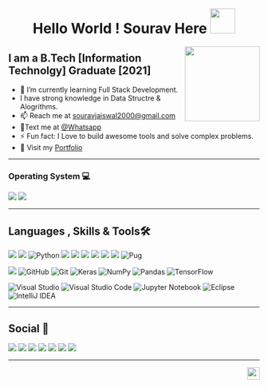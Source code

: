 <h1 align="center"> Hello World ! Sourav Here <img src="https://emojis.slackmojis.com/emojis/images/1531849430/4246/blob-sunglasses.gif?1531849430" width="50px"></h1>
<img align="right" height="150px" src="https://c.tenor.com/HO7EBVsu04oAAAAi/pikachu-pokemon.gif" />

## I am a B.Tech [Information Technolgy] Graduate [2021]
- 🌱 I’m currently learning Full Stack Development. 
-  I have strong knowledge in Data Structre & Alogrithms.
- 📫 Reach me at [souravjaiswal2000@gmail.com](mailto:souravjaiswal2000@gmail.com)
- 💬Text me at [@Whatsapp](https://wa.me/+918017474045)
- ⚡ Fun fact: I Love to build awesome tools and solve complex problems.
- 🔎 Visit my [Portfolio](https://souravjai.github.io/resume/)

***
### Operating System 💻
<img src="https://img.shields.io/badge/Windows-0078D6?style=for-the-badge&logo=windows&logoColor=white"> <img src="https://img.shields.io/badge/Ubuntu-E95420?style=for-the-badge&logo=ubuntu&logoColor=white">
***
## Languages , Skills & Tools🛠
 <img src="https://img.shields.io/badge/C%2B%2B-00599C?style=for-the-badge&logo=c%2B%2B&logoColor=white"> <img src="https://img.shields.io/badge/Java-ED8B00?style=for-the-badge&logo=java&logoColor=white"> ![Python](https://img.shields.io/badge/python-3670A0?style=for-the-badge&logo=python&logoColor=ffdd54)
<img src="https://img.shields.io/badge/HTML-239120?style=for-the-badge&logo=html5&logoColor=white"> <img src="https://img.shields.io/badge/CSS-239120?&style=for-the-badge&logo=css3&logoColor=white"> <img src="https://img.shields.io/badge/JavaScript-F7DF1E?style=for-the-badge&logo=javascript&logoColor=black">
<img src="https://img.shields.io/badge/Node.js-43853D?style=for-the-badge&logo=node.js&logoColor=white">  <img src="https://img.shields.io/badge/Express.js-404D59?style=for-the-badge"> <img src="https://img.shields.io/badge/MySQL-00000F?style=for-the-badge&logo=mysql&logoColor=white"> ![Pug](https://img.shields.io/badge/Pug-FFF?style=for-the-badge&logo=pug&logoColor=A86454)

<img src="https://img.shields.io/badge/Heroku-430098?style=for-the-badge&logo=heroku&logoColor=white"> ![GitHub](https://img.shields.io/badge/github-%23121011.svg?style=for-the-badge&logo=github&logoColor=white) ![Git](https://img.shields.io/badge/git-%23F05033.svg?style=for-the-badge&logo=git&logoColor=white)
![Keras](https://img.shields.io/badge/Keras-%23D00000.svg?style=for-the-badge&logo=Keras&logoColor=white) ![NumPy](https://img.shields.io/badge/numpy-%23013243.svg?style=for-the-badge&logo=numpy&logoColor=white) ![Pandas](https://img.shields.io/badge/pandas-%23150458.svg?style=for-the-badge&logo=pandas&logoColor=white) ![TensorFlow](https://img.shields.io/badge/TensorFlow-%23FF6F00.svg?style=for-the-badge&logo=TensorFlow&logoColor=white)

![Visual Studio](https://img.shields.io/badge/Visual%20Studio-5C2D91.svg?style=for-the-badge&logo=visual-studio&logoColor=white) 	![Visual Studio Code](https://img.shields.io/badge/Visual%20Studio%20Code-0078d7.svg?style=for-the-badge&logo=visual-studio-code&logoColor=white) ![Jupyter Notebook](https://img.shields.io/badge/jupyter-%23FA0F00.svg?style=for-the-badge&logo=jupyter&logoColor=white) ![Eclipse](https://img.shields.io/badge/Eclipse-FE7A16.svg?style=for-the-badge&logo=Eclipse&logoColor=white) ![IntelliJ IDEA](https://img.shields.io/badge/IntelliJIDEA-000000.svg?style=for-the-badge&logo=intellij-idea&logoColor=white)
***
## Social 🍎
<a href="mailto:souravjaiswal2000@gmail.com"><img src="https://img.shields.io/badge/Gmail-D14836?style=for-the-badge&logo=gmail&logoColor=white"/></a>
<a href="https://www.instagram.com/jaiswal_sourav_/"><img src="https://img.shields.io/badge/<handle>-%23E4405F.svg?style=for-the-badge&logo=Instagram&logoColor=white"/></a>
<a href="https://www.facebook.com/profile.php?id=100004102851464"><img src="https://img.shields.io/badge/Facebook-%231877F2.svg?style=for-the-badge&logo=Facebook&logoColor=white"/></a>
<a href="https://www.linkedin.com/in/sourav-jaiswal-aa7570194/"><img src="https://img.shields.io/badge/linkedin-%230077B5.svg?style=for-the-badge&logo=linkedin&logoColor=white"/></a>
<a href="https://www.codechef.com/users/sourav_jai"><img src="https://img.shields.io/badge/CodeChef-%23964B00.svg?style=for-the-badge&logo=CodeChef&logoColor=white"/></a> <a href="https://codeforces.com/profile/Souravjaiswal2000"><img src="https://img.shields.io/badge/Codeforces-445f9d?style=for-the-badge&logo=Codeforces&logoColor=white"/></a> <a href="https://leetcode.com/souravjaiswal2000/"><img src="https://img.shields.io/badge/LeetCode-000000?style=for-the-badge&logo=LeetCode&logoColor=#d16c06"/></a>

***
<img height="25px" align="right" src="https://profile-counter.glitch.me/souravjai/count.svg">

	
<!--
**souravjai/souravjai** is a ✨ _special_ ✨ repository because its `README.md` (this file) appears on your GitHub profile.

Here are some ideas to get you started:

- 🔭 I’m currently working on ...
- 🌱 I’m currently learning ...
- 👯 I’m looking to collaborate on ...
- 🤔 I’m looking for help with ...
- 💬 Ask me about ...
- 📫 How to reach me: ...
- 😄 Pronouns: ...
- 📫 Reach me at <a href="mailto:souravjaiswal2000@gmail.com"><img src="https://img.shields.io/badge/Gmail-D14836?style=for-the-badge&logo=gmail&logoColor=white"/></a>

-->
